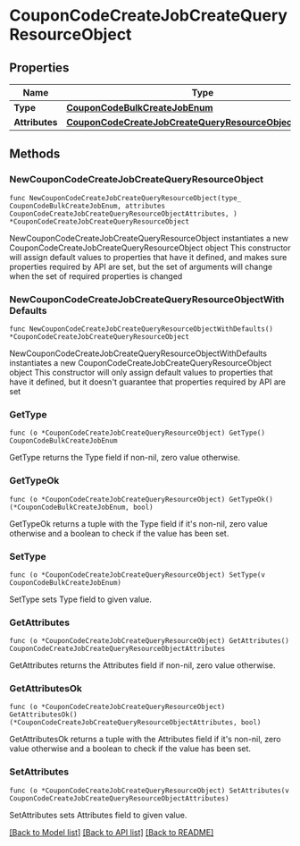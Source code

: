 # CouponCodeCreateJobCreateQueryResourceObject

## Properties

Name | Type | Description | Notes
------------ | ------------- | ------------- | -------------
**Type** | [**CouponCodeBulkCreateJobEnum**](CouponCodeBulkCreateJobEnum.md) |  | 
**Attributes** | [**CouponCodeCreateJobCreateQueryResourceObjectAttributes**](CouponCodeCreateJobCreateQueryResourceObjectAttributes.md) |  | 

## Methods

### NewCouponCodeCreateJobCreateQueryResourceObject

`func NewCouponCodeCreateJobCreateQueryResourceObject(type_ CouponCodeBulkCreateJobEnum, attributes CouponCodeCreateJobCreateQueryResourceObjectAttributes, ) *CouponCodeCreateJobCreateQueryResourceObject`

NewCouponCodeCreateJobCreateQueryResourceObject instantiates a new CouponCodeCreateJobCreateQueryResourceObject object
This constructor will assign default values to properties that have it defined,
and makes sure properties required by API are set, but the set of arguments
will change when the set of required properties is changed

### NewCouponCodeCreateJobCreateQueryResourceObjectWithDefaults

`func NewCouponCodeCreateJobCreateQueryResourceObjectWithDefaults() *CouponCodeCreateJobCreateQueryResourceObject`

NewCouponCodeCreateJobCreateQueryResourceObjectWithDefaults instantiates a new CouponCodeCreateJobCreateQueryResourceObject object
This constructor will only assign default values to properties that have it defined,
but it doesn't guarantee that properties required by API are set

### GetType

`func (o *CouponCodeCreateJobCreateQueryResourceObject) GetType() CouponCodeBulkCreateJobEnum`

GetType returns the Type field if non-nil, zero value otherwise.

### GetTypeOk

`func (o *CouponCodeCreateJobCreateQueryResourceObject) GetTypeOk() (*CouponCodeBulkCreateJobEnum, bool)`

GetTypeOk returns a tuple with the Type field if it's non-nil, zero value otherwise
and a boolean to check if the value has been set.

### SetType

`func (o *CouponCodeCreateJobCreateQueryResourceObject) SetType(v CouponCodeBulkCreateJobEnum)`

SetType sets Type field to given value.


### GetAttributes

`func (o *CouponCodeCreateJobCreateQueryResourceObject) GetAttributes() CouponCodeCreateJobCreateQueryResourceObjectAttributes`

GetAttributes returns the Attributes field if non-nil, zero value otherwise.

### GetAttributesOk

`func (o *CouponCodeCreateJobCreateQueryResourceObject) GetAttributesOk() (*CouponCodeCreateJobCreateQueryResourceObjectAttributes, bool)`

GetAttributesOk returns a tuple with the Attributes field if it's non-nil, zero value otherwise
and a boolean to check if the value has been set.

### SetAttributes

`func (o *CouponCodeCreateJobCreateQueryResourceObject) SetAttributes(v CouponCodeCreateJobCreateQueryResourceObjectAttributes)`

SetAttributes sets Attributes field to given value.



[[Back to Model list]](../README.md#documentation-for-models) [[Back to API list]](../README.md#documentation-for-api-endpoints) [[Back to README]](../README.md)


